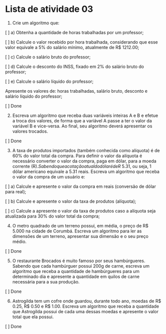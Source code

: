 # Lista de atividade 03

1. Crie um algoritmo que:

[ ] a) Obtenha a quantidade de horas trabalhadas por um professor;

[ ] b) Calcule o valor recebido por hora trabalhada, considerando que esse valor equivale a 5% do salário mínimo, atualmente de R$ 1212.00;

[ ] c) Calcule o salário bruto do professor;

[ ] d) Calcule o desconto do INSS, fixado em 2% do salário bruto do professor;

[ ] e) Calcule o salário líquido do professor;

Apresente os valores de: horas trabalhadas, salário bruto, desconto e salário líquido do professor;

[ ] Done

2. Escreva um algoritmo que receba duas variáveis inteiras A e B e efetue a troca dos valores, de forma que a variável A passe a ter o valor da variável B e vice-versa. Ao final, seu algoritmo deverá apresentar os valores trocados.

[ ] Done

3. A taxa de produtos importados (também conhecida como alíquota) é de 60% do valor total da compra. Para definir o valor da alíquota é necessário converter o valor da compra, paga em dólar, para a moeda corrente (R$). Sabendo que a cotação atual do dólar é de R$ 5.31, ou seja, 1 dólar americano equivale a 5.31 reais. Escreva um algoritmo que receba o valor da compra de um usuário e:

[ ] a) Calcule e apresente o valor da compra em reais (conversão de dólar para real);

[ ] b) Calcule e apresente o valor da taxa de produtos (alíquota);

[ ] c) Calcule a apresente o valor da taxa de produtos caso a alíquota seja atualizada para 30% do valor total da compra;

4. O metro quadrado de um terreno possui, em média, o preço de R$ 5.000 na cidade de Corumbá. Escreva um algoritmo para ler as dimensões de um terreno, apresentar sua dimensão e o seu preço médio.

[ ] Done

5. O restaurante Brocados é muito famoso por seus hambúrgueres. Sabendo que cada hambúrguer possui 200g de carne, escreva um algoritmo que receba a quantidade de hambúrgueres para um determinado dia e apresente a quantidade em quilos de carne necessária para a sua produção.

[ ] Done

6. Astrogilda tem um cofre onde guardou, durante todo ano, moedas de R$ 0.25, R$ 0.50 e R$ 1.00. Escreva um algoritmo que receba a quantidade que Astrogilda possui de cada uma dessas moedas e apresente o valor total que ela possui.

[ ] Done
